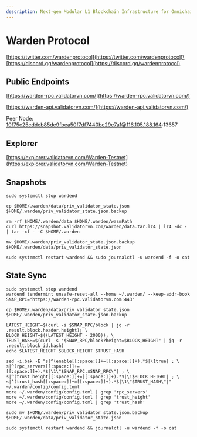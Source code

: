 ```yaml
---
description: Next-gen Modular L1 Blockchain Infrastructure for Omnichain Applications
---
```


# Warden Protocol

[https://twitter.com/wardenprotocol](https://twitter.com/wardenprotocol)\
[https://discord.gg/wardenprotocol](https://discord.gg/wardenprotocol)

## Public Endpoints

[https://warden-rpc.validatorvn.com/](https://warden-rpc.validatorvn.com/)

[https://warden-api.validatorvn.com/](https://warden-api.validatorvn.com/)

Peer Node: 10f75c25cddeb85de9fbea50f7df7440bc29e7a1@116.105.188.164:13657

## Explorer

[https://explorer.validatorvn.com/Warden-Testnet](https://explorer.validatorvn.com/Warden-Testnet)

## Snapshots

```
sudo systemctl stop wardend

cp $HOME/.warden/data/priv_validator_state.json $HOME/.warden/priv_validator_state.json.backup

rm -rf $HOME/.warden/data $HOME/.warden/wasmPath
curl https://snapshot.validatorvn.com/warden/data.tar.lz4 | lz4 -dc - | tar -xf - -C $HOME/.warden

mv $HOME/.warden/priv_validator_state.json.backup $HOME/.warden/data/priv_validator_state.json

sudo systemctl restart wardend && sudo journalctl -u wardend -f -o cat
```

## State Sync

```
sudo systemctl stop wardend
wardend tendermint unsafe-reset-all --home ~/.warden/ --keep-addr-book
SNAP_RPC="https://warden-rpc.validatorvn.com:443"

cp $HOME/.warden/data/priv_validator_state.json $HOME/.warden/priv_validator_state.json.backup

LATEST_HEIGHT=$(curl -s $SNAP_RPC/block | jq -r .result.block.header.height); \
BLOCK_HEIGHT=$((LATEST_HEIGHT - 2000)); \
TRUST_HASH=$(curl -s "$SNAP_RPC/block?height=$BLOCK_HEIGHT" | jq -r .result.block_id.hash)
echo $LATEST_HEIGHT $BLOCK_HEIGHT $TRUST_HASH

sed -i.bak -E "s|^(enable[[:space:]]+=[[:space:]]+).*$|\1true| ; \
s|^(rpc_servers[[:space:]]+=[[:space:]]+).*$|\1\"$SNAP_RPC,$SNAP_RPC\"| ; \
s|^(trust_height[[:space:]]+=[[:space:]]+).*$|\1$BLOCK_HEIGHT| ; \
s|^(trust_hash[[:space:]]+=[[:space:]]+).*$|\1\"$TRUST_HASH\"|" ~/.warden/config/config.toml
more ~/.warden/config/config.toml | grep 'rpc_servers'
more ~/.warden/config/config.toml | grep 'trust_height'
more ~/.warden/config/config.toml | grep 'trust_hash'

sudo mv $HOME/.warden/priv_validator_state.json.backup $HOME/.warden/data/priv_validator_state.json

sudo systemctl restart wardend && journalctl -u wardend -f -o cat
```













